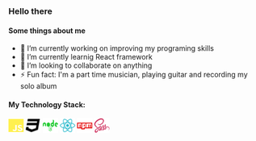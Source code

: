 ### Hello there 


#### Some things about me 
- 🔭 I’m currently working on improving my programing skills
- 🌱 I’m currently learnig React framework
- 👯 I’m looking to collaborate on anything
- ⚡ Fun fact: I'm a part time musician, playing guitar and recording my solo album 

#### My Technology Stack: 
<div style="">
<img src='/svg/js-brands.svg' width='30px' height='30px'>
<img src='/svg/css3-brands.svg' width='30px' height='30px'>
<img src='/svg/node-brands.svg' width='30px' height='30px'>
<img src='/svg/react-brands.svg' width='30px' height='30px'>
<img src='/svg/npm-brands.svg' width='30px' height='30px'>
<img src='/svg/sass-brands.svg' width='30px' height='30px'>
</div>
